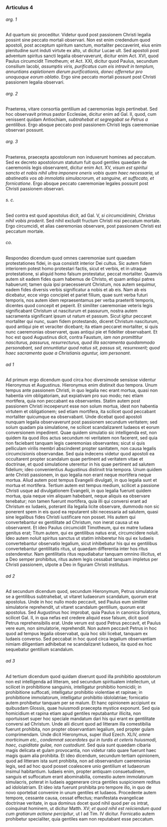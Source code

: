 ### Articulus 4

###### arg. 1
Ad quartum sic proceditur. Videtur quod post passionem Christi legalia possint sine peccato mortali observari. Non est enim credendum quod apostoli, post acceptum spiritum sanctum, mortaliter peccaverint, eius enim plenitudine sunt induti virtute ex alto, ut dicitur Lucae ult. Sed apostoli post adventum spiritus sancti legalia observaverunt, dicitur enim Act. XVI, quod Paulus circumcidit Timotheum; et Act. XXI, dicitur quod Paulus, secundum consilium Iacobi, *assumptis viris, purificatus cum eis intravit in templum, annuntians expletionem dierum purificationis, donec offerretur pro unoquoque eorum oblatio*. Ergo sine peccato mortali possunt post Christi passionem legalia observari.

###### arg. 2
Praeterea, vitare consortia gentilium ad caeremonias legis pertinebat. Sed hoc observavit primus pastor Ecclesiae, dicitur enim ad Gal. II, quod, cum venissent quidam Antiochiam, *subtrahebat et segregabat se Petrus a gentilibus*. Ergo absque peccato post passionem Christi legis caeremoniae observari possunt.

###### arg. 3
Praeterea, praecepta apostolorum non induxerunt homines ad peccatum. Sed ex decreto apostolorum statutum fuit quod gentiles quaedam de caeremoniis legis observarent, dicitur enim Act. XV, *visum est spiritui sancto et nobis nihil ultra imponere oneris vobis quam haec necessaria, ut abstineatis vos ab immolatis simulacrorum, et sanguine, et suffocato, et fornicatione*. Ergo absque peccato caeremoniae legales possunt post Christi passionem observari.

###### s. c.
Sed contra est quod apostolus dicit, ad Gal. V, *si circumcidimini, Christus nihil vobis proderit*. Sed nihil excludit fructum Christi nisi peccatum mortale. Ergo circumcidi, et alias caeremonias observare, post passionem Christi est peccatum mortale.

###### co.
Respondeo dicendum quod omnes caeremoniae sunt quaedam protestationes fidei, in qua consistit interior Dei cultus. Sic autem fidem interiorem potest homo protestari factis, sicut et verbis, et in utraque protestatione, si aliquid homo falsum protestatur, peccat mortaliter. Quamvis autem sit eadem fides quam habemus de Christo, et quam antiqui patres habuerunt; tamen quia ipsi praecesserunt Christum, nos autem sequimur, eadem fides diversis verbis significatur a nobis et ab eis. Nam ab eis dicebatur, ecce virgo concipiet et pariet filium, quae sunt verba futuri temporis, nos autem idem repraesentamus per verba praeteriti temporis, dicentes quod concepit et peperit. Et similiter caeremoniae veteris legis significabant Christum ut nasciturum et passurum, nostra autem sacramenta significant ipsum ut natum et passum. Sicut igitur peccaret mortaliter qui nunc, suam fidem protestando, diceret Christum nasciturum, quod antiqui pie et veraciter dicebant; ita etiam peccaret mortaliter, si quis nunc caeremonias observaret, quas antiqui pie et fideliter observabant. Et hoc est quod Augustinus dicit, contra Faustum, *iam non promittitur nasciturus, passurus, resurrecturus, quod illa sacramenta quodammodo personabant, sed annuntiatur quod natus sit, passus sit, resurrexerit; quod haec sacramenta quae a Christianis aguntur, iam personant*.

###### ad 1
Ad primum ergo dicendum quod circa hoc diversimode sensisse videntur Hieronymus et Augustinus. Hieronymus enim distinxit duo tempora. Unum tempus ante passionem Christi, in quo legalia nec erant mortua, quasi non habentia vim obligatoriam, aut expiativam pro suo modo; nec etiam mortifera, quia non peccabant ea observantes. Statim autem post passionem Christi incoeperunt esse non solum mortua, idest non habentia virtutem et obligationem; sed etiam mortifera, ita scilicet quod peccabant mortaliter quicumque ea observabant. Unde dicebat quod apostoli nunquam legalia observaverunt post passionem secundum veritatem; sed solum quadam pia simulatione, ne scilicet scandalizarent Iudaeos et eorum conversionem impedirent. Quae quidem simulatio sic intelligenda est, non quidem ita quod illos actus secundum rei veritatem non facerent, sed quia non faciebant tanquam legis caeremonias observantes; sicut si quis pelliculam virilis membri abscinderet propter sanitatem, non causa legalis circumcisionis observandae. Sed quia indecens videtur quod apostoli ea occultarent propter scandalum quae pertinent ad veritatem vitae et doctrinae, et quod simulatione uterentur in his quae pertinent ad salutem fidelium; ideo convenientius Augustinus distinxit tria tempora. Unum quidem ante Christi passionem, in quo legalia non erant neque mortifera neque mortua. Aliud autem post tempus Evangelii divulgati, in quo legalia sunt et mortua et mortifera. Tertium autem est tempus medium, scilicet a passione Christi usque ad divulgationem Evangelii, in quo legalia fuerunt quidem mortua, quia neque vim aliquam habebant, neque aliquis ea observare tenebatur; non tamen fuerunt mortifera, quia illi qui conversi erant ad Christum ex Iudaeis, poterant illa legalia licite observare, dummodo non sic ponerent spem in eis quod ea reputarent sibi necessaria ad salutem, quasi sine legalibus fides Christi iustificare non posset. His autem qui convertebantur ex gentilitate ad Christum, non inerat causa ut ea observarent. Et ideo Paulus circumcidit Timotheum, qui ex matre Iudaea genitus erat; Titum autem, qui ex gentilibus natus erat, circumcidere noluit. Ideo autem noluit spiritus sanctus ut statim inhiberetur his qui ex Iudaeis convertebantur observatio legalium, sicut inhibebatur his qui ex gentilibus convertebantur gentilitatis ritus, ut quaedam differentia inter hos ritus ostenderetur. Nam gentilitatis ritus repudiabatur tanquam omnino illicitus, et a Deo semper prohibitus, ritus autem legis cessabat tanquam impletus per Christi passionem, utpote a Deo in figuram Christi institutus.

###### ad 2
Ad secundum dicendum quod, secundum Hieronymum, Petrus simulatorie se a gentilibus subtrahebat, ut vitaret Iudaeorum scandalum, quorum erat apostolus. Unde in hoc nullo modo peccavit, sed Paulus eum similiter simulatorie reprehendit, ut vitaret scandalum gentilium, quorum erat apostolus. Sed Augustinus hoc improbat, quia Paulus in canonica Scriptura, scilicet Gal. II, in qua nefas est credere aliquid esse falsum, dicit quod Petrus reprehensibilis erat. Unde verum est quod Petrus peccavit, et Paulus vere eum, non simulatorie, reprehendit. Non autem peccavit Petrus in hoc quod ad tempus legalia observabat, quia hoc sibi licebat, tanquam ex Iudaeis converso. Sed peccabat in hoc quod circa legalium observantiam nimiam diligentiam adhibebat ne scandalizaret Iudaeos, ita quod ex hoc sequebatur gentilium scandalum.

###### ad 3
Ad tertium dicendum quod quidam dixerunt quod illa prohibitio apostolorum non est intelligenda ad litteram, sed secundum spiritualem intellectum, ut scilicet in prohibitione sanguinis, intelligatur prohibitio homicidii; in prohibitione suffocati, intelligatur prohibitio violentiae et rapinae; in prohibitione immolatorum, intelligatur prohibitio idololatriae; fornicatio autem prohibetur tanquam per se malum. Et hanc opinionem accipiunt ex quibusdam Glossis, quae huiusmodi praecepta mystice exponunt. Sed quia homicidium et rapina etiam apud gentiles reputabantur illicita, non oportuisset super hoc speciale mandatum dari his qui erant ex gentilitate conversi ad Christum. Unde alii dicunt quod ad litteram illa comestibilia fuerunt prohibita, non propter observantiam legalium, sed propter gulam comprimendam. Unde dicit Hieronymus, super illud Ezech. XLIV, *omne morticinum etc., condemnat sacerdotes qui in turdis et ceteris huiusmodi, haec, cupiditate gulae, non custodiunt*. Sed quia sunt quaedam cibaria magis delicata et gulam provocantia, non videtur ratio quare fuerunt haec magis quam alia prohibita. Et ideo dicendum, secundum tertiam opinionem, quod ad litteram ista sunt prohibita, non ad observandum caeremonias legis, sed ad hoc quod posset coalescere unio gentilium et Iudaeorum insimul habitantium. Iudaeis enim, propter antiquam consuetudinem, sanguis et suffocatum erant abominabilia, comestio autem immolatorum simulacris, poterat in Iudaeis aggenerare circa gentiles suspicionem reditus ad idololatriam. Et ideo ista fuerunt prohibita pro tempore illo, in quo de novo oportebat convenire in unum gentiles et Iudaeos. Procedente autem tempore, cessante causa, cessat effectus; manifestata evangelicae doctrinae veritate, in qua dominus docet quod nihil quod per os intrat, coinquinat hominem, ut dicitur Matth. XV; *et quod nihil est reiiciendum quod cum gratiarum actione percipitur*, ut I ad Tim. IV dicitur. Fornicatio autem prohibetur specialiter, quia gentiles eam non reputabant esse peccatum.

